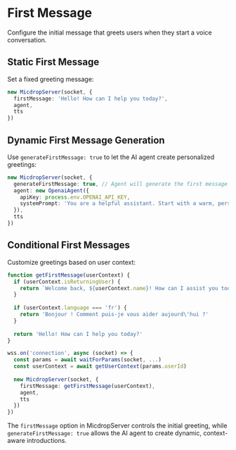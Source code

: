 # First Message

Configure the initial message that greets users when they start a voice conversation.

## Static First Message

Set a fixed greeting message:

```typescript
new MicdropServer(socket, {
  firstMessage: 'Hello! How can I help you today?',
  agent,
  tts
})
```

## Dynamic First Message Generation

Use `generateFirstMessage: true` to let the AI agent create personalized greetings:

```typescript
new MicdropServer(socket, {
  generateFirstMessage: true, // Agent will generate the first message
  agent: new OpenaiAgent({
    apiKey: process.env.OPENAI_API_KEY,
    systemPrompt: 'You are a helpful assistant. Start with a warm, personalized greeting.'
  }),
  tts
})
```

## Conditional First Messages

Customize greetings based on user context:

```typescript
function getFirstMessage(userContext) {
  if (userContext.isReturningUser) {
    return `Welcome back, ${userContext.name}! How can I assist you today?`
  }
  
  if (userContext.language === 'fr') {
    return 'Bonjour ! Comment puis-je vous aider aujourd\'hui ?'
  }
  
  return 'Hello! How can I help you today?'
}

wss.on('connection', async (socket) => {
  const params = await waitForParams(socket, ...)
  const userContext = await getUserContext(params.userId)
  
  new MicdropServer(socket, {
    firstMessage: getFirstMessage(userContext),
    agent,
    tts
  })
})
```

The `firstMessage` option in MicdropServer controls the initial greeting, while `generateFirstMessage: true` allows the AI agent to create dynamic, context-aware introductions.
